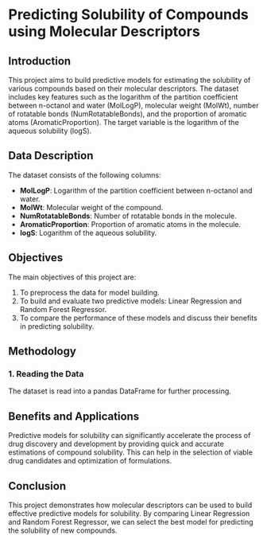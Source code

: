 # Predicting Solubility of Compounds using Molecular Descriptors

## Introduction
This project aims to build predictive models for estimating the solubility of various compounds based on their molecular descriptors. The dataset includes key features such as the logarithm of the partition coefficient between n-octanol and water (MolLogP), molecular weight (MolWt), number of rotatable bonds (NumRotatableBonds), and the proportion of aromatic atoms (AromaticProportion). The target variable is the logarithm of the aqueous solubility (logS).

## Data Description
The dataset consists of the following columns:
- **MolLogP**: Logarithm of the partition coefficient between n-octanol and water.
- **MolWt**: Molecular weight of the compound.
- **NumRotatableBonds**: Number of rotatable bonds in the molecule.
- **AromaticProportion**: Proportion of aromatic atoms in the molecule.
- **logS**: Logarithm of the aqueous solubility.

## Objectives
The main objectives of this project are:
1. To preprocess the data for model building.
2. To build and evaluate two predictive models: Linear Regression and Random Forest Regressor.
3. To compare the performance of these models and discuss their benefits in predicting solubility.

## Methodology

### 1. Reading the Data
The dataset is read into a pandas DataFrame for further processing.
## Benefits and Applications

Predictive models for solubility can significantly accelerate the process of drug discovery and development by providing quick and accurate estimations of compound solubility. This can help in the selection of viable drug candidates and optimization of formulations.

## Conclusion

This project demonstrates how molecular descriptors can be used to build effective predictive models for solubility. By comparing Linear Regression and Random Forest Regressor, we can select the best model for predicting the solubility of new compounds.
```python

